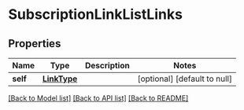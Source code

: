 # SubscriptionLinkListLinks
## Properties

Name | Type | Description | Notes
------------ | ------------- | ------------- | -------------
**self** | [**LinkType**](LinkType.md) |  | [optional] [default to null]

[[Back to Model list]](../README.md#documentation-for-models) [[Back to API list]](../README.md#documentation-for-api-endpoints) [[Back to README]](../README.md)

